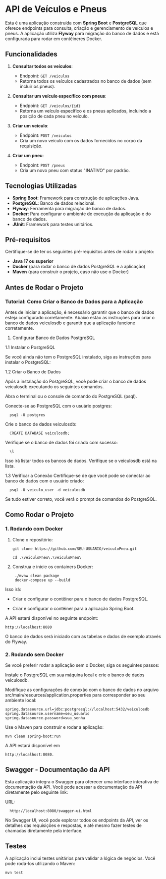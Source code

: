 # API de Veículos e Pneus

Esta é uma aplicação construída com **Spring Boot** e **PostgreSQL** que oferece endpoints para consulta, criação e gerenciamento de veículos e pneus. A aplicação utiliza **Flyway** para migração do banco de dados e está configurada para rodar em contêineres Docker.

## Funcionalidades

1. **Consultar todos os veículos**:
   - Endpoint: `GET /veiculos`
   - Retorna todos os veículos cadastrados no banco de dados (sem incluir os pneus).

2. **Consultar um veículo específico com pneus**:
   - Endpoint: `GET /veiculos/{id}`
   - Retorna um veículo específico e os pneus aplicados, incluindo a posição de cada pneu no veículo.

3. **Criar um veículo**:
   - Endpoint: `POST /veiculos`
   - Cria um novo veículo com os dados fornecidos no corpo da requisição.

4. **Criar um pneu**:
   - Endpoint: `POST /pneus`
   - Cria um novo pneu com status "INATIVO" por padrão.

## Tecnologias Utilizadas

- **Spring Boot**: Framework para construção de aplicações Java.
- **PostgreSQL**: Banco de dados relacional.
- **Flyway**: Ferramenta para migração de banco de dados.
- **Docker**: Para configurar o ambiente de execução da aplicação e do banco de dados.
- **JUnit**: Framework para testes unitários.

## Pré-requisitos

Certifique-se de ter os seguintes pré-requisitos antes de rodar o projeto:

- **Java 17 ou superior**
- **Docker** (para rodar o banco de dados PostgreSQL e a aplicação)
- **Maven** (para construir o projeto, caso não use o Docker)


## Antes de Rodar o Projeto 

### Tutorial: Como Criar o Banco de Dados para a Aplicação

Antes de iniciar a aplicação, é necessário garantir que o banco de dados esteja configurado corretamente. Abaixo estão as instruções para criar o banco de dados veiculosdb e garantir que a aplicação funcione corretamente.

1. Configurar Banco de Dados PostgreSQL

1.1 Instalar o PostgreSQL

Se você ainda não tem o PostgreSQL instalado, siga as instruções para instalar o PostgreSQL:

1.2 Criar o Banco de Dados

Após a instalação do PostgreSQL, você pode criar o banco de dados veiculosdb executando os seguintes comandos.

Abra o terminal ou o console de comando do PostgreSQL (psql).

Conecte-se ao PostgreSQL com o usuário postgres:


      psql -U postgres

Crie o banco de dados veiculosdb:

      CREATE DATABASE veiculosdb;

Verifique se o banco de dados foi criado com sucesso:

      \l

Isso irá listar todos os bancos de dados. Verifique se o veiculosdb está na lista.

1.3 Verificar a Conexão
Certifique-se de que você pode se conectar ao banco de dados com o usuário criado:

      psql -U veiculo_user -d veiculosdb

Se tudo estiver correto, você verá o prompt de comandos do PostgreSQL.

## Como Rodar o Projeto

### 1. Rodando com Docker

1. Clone o repositório:
   
       git clone https://github.com/SEU-USUARIO/veiculoPneu.git

       cd .\veiculoPneu\.\veiculoPneu\
   
2. Construa e inicie os containers Docker:
         
        ./mvnw clean package
        docker-compose up --build

Isso irá:

- Criar e configurar o contêiner para o banco de dados PostgreSQL.

- Criar e configurar o contêiner para a aplicação Spring Boot.

A API estará disponível no seguinte endpoint:
  
    http://localhost:8080

O banco de dados será iniciado com as tabelas e dados de exemplo através do Flyway.

### 2. Rodando sem Docker
   
Se você preferir rodar a aplicação sem o Docker, siga os seguintes passos:

Instale o PostgreSQL em sua máquina local e crie o banco de dados veiculosdb.

Modifique as configurações de conexão com o banco de dados no arquivo src/main/resources/application.properties para corresponder ao seu ambiente local:


    spring.datasource.url=jdbc:postgresql://localhost:5432/veiculosdb
    spring.datasource.username=seu_usuario
    spring.datasource.password=sua_senha
    
Use o Maven para construir e rodar a aplicação:

    mvn clean spring-boot:run

A API estará disponível em 
        
    http://localhost:8080.

## Swagger - Documentação da API

Esta aplicação integra o Swagger para oferecer uma interface interativa de documentação da API. Você pode acessar a documentação da API diretamente pelo seguinte link:

  URL:   
      
      http://localhost:8080/swagger-ui.html

No Swagger UI, você pode explorar todos os endpoints da API, ver os detalhes das requisições e respostas, e até mesmo fazer testes de chamadas diretamente pela interface.


## Testes

A aplicação inclui testes unitários para validar a lógica de negócios. Você pode rodá-los utilizando o Maven:

    mvn test

